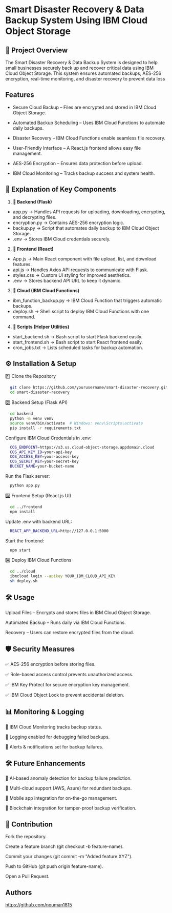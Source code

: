 
# **Smart Disaster Recovery & Data Backup System Using IBM Cloud Object Storage**




## **📌 Project Overview**
The Smart Disaster Recovery & Data Backup System is designed to help small businesses securely back up and recover critical data using IBM Cloud Object Storage. This system ensures automated backups, AES-256 encryption, real-time monitoring, and disaster recovery to prevent data loss
## **Features**

- Secure Cloud Backup – Files are encrypted and stored in IBM Cloud Object Storage.

- Automated Backup Scheduling – Uses IBM Cloud Functions to automate daily backups.

- Disaster Recovery – IBM Cloud Functions enable seamless file recovery.

- User-Friendly Interface – A React.js frontend allows easy file management.

- AES-256 Encryption – Ensures data protection before upload.

- IBM Cloud Monitoring – Tracks backup success and system health.


## **📌 Explanation of Key Components**

1. **📁 Backend (Flask)**

*  app.py → Handles API requests for uploading, downloading, encrypting, and decrypting files.
*  encryption.py → Contains AES-256 encryption logic.
*  backup.py → Script that automates daily backup to IBM Cloud Object Storage.
*  .env → Stores IBM Cloud credentials securely.

2. **📁 Frontend (React)**
- App.js → Main React component with file upload, list, and download features.
- api.js → Handles Axios API requests to communicate with Flask.
- styles.css → Custom UI styling for improved aesthetics.
- .env → Stores backend API URL to keep it dynamic.
3. **📁 Cloud (IBM Cloud Functions)**
- ibm_function_backup.py → IBM Cloud Function that triggers automatic backups.
- deploy.sh → Shell script to deploy IBM Cloud Functions with one command.
4. **📁 Scripts (Helper Utilities)**
* start_backend.sh → Bash script to start Flask backend easily.
* start_frontend.sh → Bash script to start React frontend easily.
* cron_jobs.txt → Lists scheduled tasks for backup automation.

## **⚙️ Installation & Setup**

1️⃣ Clone the Repository

```bash
  git clone https://github.com/yourusername/smart-disaster-recovery.git
  cd smart-disaster-recovery
```
2️⃣ Backend Setup (Flask API)
```bash
  cd backend
  python -m venv venv
  source venv/bin/activate  # Windows: venv\Scripts\activate
  pip install -r requirements.txt
```
Configure IBM Cloud Credentials in .env:
```bash
  COS_ENDPOINT=https://s3.us.cloud-object-storage.appdomain.cloud
  COS_API_KEY_ID=your-api-key
  COS_ACCESS_KEY=your-access-key
  COS_SECRET_KEY=your-secret-key
  BUCKET_NAME=your-bucket-name
```
Run the Flask server:
```bash
  python app.py
```
3️⃣ Frontend Setup (React.js UI)
```bash
  cd ../frontend
  npm install
```
Update .env with backend URL:
```bash
  REACT_APP_BACKEND_URL=http://127.0.0.1:5000
```
Start the frontend:
```bash
  npm start
```
4️⃣ Deploy IBM Cloud Functions
```bash
  cd ../cloud
  ibmcloud login --apikey YOUR_IBM_CLOUD_API_KEY
  sh deploy.sh
```

    
## **🛠️ Usage**


Upload Files – Encrypts and stores files in IBM Cloud Object Storage.

Automated Backup – Runs daily via IBM Cloud Functions.

Recovery – Users can restore encrypted files from the cloud.

## **🛡️ Security Measures**

✅ AES-256 encryption before storing files.

✅ Role-based access control prevents unauthorized access.

✅ IBM Key Protect for secure encryption key management.

✅ IBM Cloud Object Lock to prevent accidental deletion.

## **📊 Monitoring & Logging**

📌 IBM Cloud Monitoring tracks backup status.

📌 Logging enabled for debugging failed backups.

📌 Alerts & notifications set for backup failures.

## **🛠️ Future Enhancements**

🔹 AI-based anomaly detection for backup failure prediction.

🔹 Multi-cloud support (AWS, Azure) for redundant backups.

🔹 Mobile app integration for on-the-go management.

🔹 Blockchain integration for tamper-proof backup verification.

## **🤝 Contribution**

Fork the repository.

Create a feature branch (git checkout -b feature-name).

Commit your changes (git commit -m "Added feature XYZ").

Push to GitHub (git push origin feature-name).

Open a Pull Request.




## Authors

https://github.com/nouman1815
